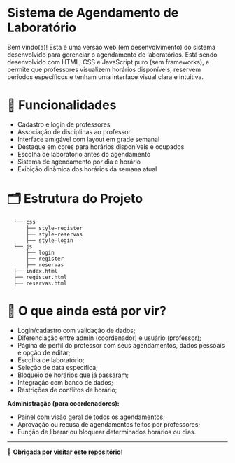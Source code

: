 # **Sistema de Agendamento de Laboratório**
Bem vindo(a)! Esta é uma versão web (em desenvolvimento) do sistema desenvolvido para gerenciar o agendamento de laboratórios. Está sendo desenvolvido com HTML, CSS e JavaScript puro (sem frameworks), e permite que professores visualizem horários disponíveis, reservem períodos específicos e tenham uma interface visual clara e intuitiva.

# 📌 Funcionalidades

- Cadastro e login de professores
- Associação de disciplinas ao professor
- Interface amigável com layout em grade semanal
- Destaque em cores para horários disponíveis e ocupados
- Escolha de laboratório antes do agendamento 
- Sistema de agendamento por dia e horário
- Exibição dinâmica dos horários da semana atual

# 🗂️ Estrutura do Projeto

```plaintext
  └── css
      ├── style-register          
      ├── style-reservas
      ├── style-login           
  └── js
      ├── login
      ├── register
      ├── reservas
  ├── index.html
  ├── register.html
  ├── reservas.html
```

# 🚧 O que ainda está por vir?

- Login/cadastro com validação de dados;
- Diferenciação entre admin (coordenador) e usuário (professor);
- Página de perfil do professor com seus agendamentos, dados pessoais e opção de editar;
- Escolha de laboratório;
- Seleção de data específica;
- Bloqueio de horários que já passaram;
- Integração com banco de dados;
- Restrições de conflitos de horário;

**Administração (para coordenadores):**
- Painel com visão geral de todos os agendamentos;
- Aprovação ou recusa de agendamentos feitos por professores;
- Função de liberar ou bloquear determinados horários ou dias.

---

🖤 **Obrigada por visitar este repositório!**

